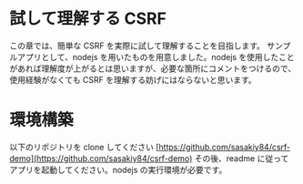 # 試して理解する CSRF
この章では、簡単な CSRF を実際に試して理解することを目指します。
サンプルアプリとして、nodejs を用いたものを用意しました。nodejs を使用したことがあれば理解度が上がるとは思いますが、必要な箇所にコメントをつけるので、使用経験がなくても CSRF を理解する妨げにはならないと思います。

# 環境構築
以下のリポジトリを clone してください
[https://github.com/sasakiy84/csrf-demo](https://github.com/sasakiy84/csrf-demo)
その後、readme に従ってアプリを起動してください。nodejs の実行環境が必要です。


